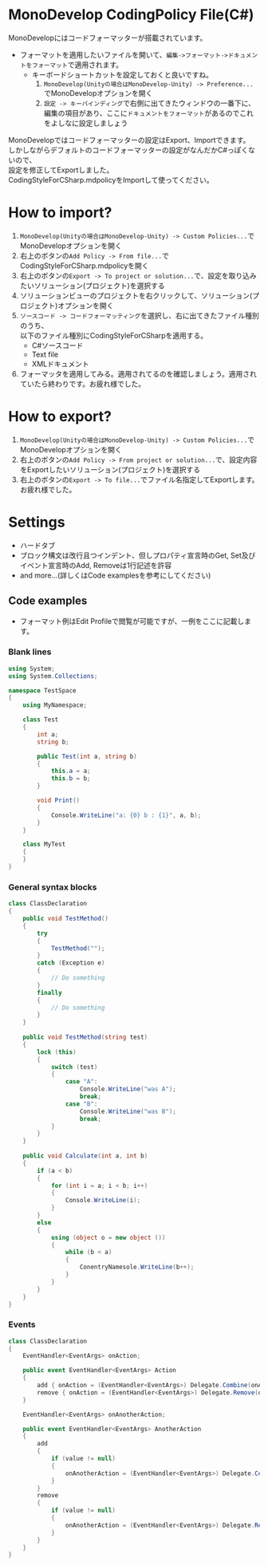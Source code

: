 MonoDevelop CodingPolicy File(C#)
====
MonoDevelopにはコードフォーマッターが搭載されています。

* フォーマットを適用したいファイルを開いて、``編集->フォーマット->ドキュメントをフォーマット``で適用されます。
    * キーボードショートカットを設定しておくと良いですね。
        1. ``MonoDevelop(Unityの場合はMonoDevelop-Unity) -> Preference...``でMonoDevelopオプションを開く
        2. ``設定 -> キーバインディング``で右側に出てきたウィンドウの一番下に、編集の項目があり、ここに``ドキュメントをフォーマット``があるのでこれをよしなに設定しましょう

MonoDevelopではコードフォーマッターの設定はExport、Importできます。  
しかしながらデフォルトのコードフォーマッターの設定がなんだかC#っぽくないので、  
設定を修正してExportしました。  
CodingStyleForCSharp.mdpolicyをImportして使ってください。  

# How to import?
1. ``MonoDevelop(Unityの場合はMonoDevelop-Unity) -> Custom Policies...``でMonoDevelopオプションを開く
2. 右上のボタンの``Add Policy -> From file...``でCodingStyleForCSharp.mdpolicyを開く
3. 右上のボタンの``Export -> To project or solution...``で、設定を取り込みたいソリューション(プロジェクト)を選択する
4. ソリューションビューのプロジェクトを右クリックして、ソリューション(プロジェクト)オプションを開く
5. ``ソースコード -> コードフォーマッティング``を選択し、右に出てきたファイル種別のうち、  
    以下のファイル種別にCodingStyleForCSharpを適用する。
    * C#ソースコード
    * Text file
    * XMLドキュメント
6. フォーマッタを適用してみる。適用されてるのを確認しましょう。適用されていたら終わりです。お疲れ様でした。

# How to export?
1. ``MonoDevelop(Unityの場合はMonoDevelop-Unity) -> Custom Policies...``でMonoDevelopオプションを開く
2. 右上のボタンの``Add Policy -> From project or solution...``で、設定内容をExportしたいソリューション(プロジェクト)を選択する
3. 右上のボタンの``Export -> To file...``でファイル名指定してExportします。お疲れ様でした。

# Settings
* ハードタブ
* ブロック構文は改行且つインデント、但しプロパティ宣言時のGet, Set及びイベント宣言時のAdd, Removeは1行記述を許容
* and more...(詳しくはCode examplesを参考にしてください)

## Code examples
* フォーマット例はEdit Profileで閲覧が可能ですが、一例をここに記載します。

### Blank lines
```csharp
using System;
using System.Collections;

namespace TestSpace
{
	using MyNamespace;

	class Test
	{
		int a;
		string b;

		public Test(int a, string b)
		{
			this.a = a;
			this.b = b;
		}

		void Print()
		{
			Console.WriteLine("a: {0} b : {1}", a, b);
		}
	}

	class MyTest
	{
	}
}
```
### General syntax blocks
```csharp
class ClassDeclaration
{ 
	public void TestMethod()
	{
		try
		{
			TestMethod("");
		}
		catch (Exception e)
		{
			// Do something
		}
		finally
		{
			// Do something
		}
	}
		
	public void TestMethod(string test)
	{
		lock (this)
		{
			switch (test)
			{
				case "A":
					Console.WriteLine("was A");
					break;
				case "B":
					Console.WriteLine("was B");
					break;
			}
		}
	}
		
	public void Calculate(int a, int b)
	{
		if (a < b)
		{
			for (int i = a; i < b; i++)
			{
				Console.WriteLine(i);
			}
		}
		else
		{
			using (object o = new object ())
			{
				while (b < a)
				{
					ConentryNamesole.WriteLine(b++);
				}
			}
		}
	}
}
```

### Events
```csharp
class ClassDeclaration
{
	EventHandler<EventArgs> onAction;

	public event EventHandler<EventArgs> Action
	{
		add { onAction = (EventHandler<EventArgs>) Delegate.Combine(onAction, value); }
		remove { onAction = (EventHandler<EventArgs>) Delegate.Remove(onAction, value);}
	}

	EventHandler<EventArgs> onAnotherAction;

	public event EventHandler<EventArgs> AnotherAction
	{
		add
		{
			if (value != null)
			{
				onAnotherAction = (EventHandler<EventArgs>) Delegate.Combine(onAnotherAction, value);
			}
		}
		remove
		{
			if (value != null)
			{
				onAnotherAction = (EventHandler<EventArgs>) Delegate.Remove(onAnotherAction, value);
			}
		}
	}
}
```

